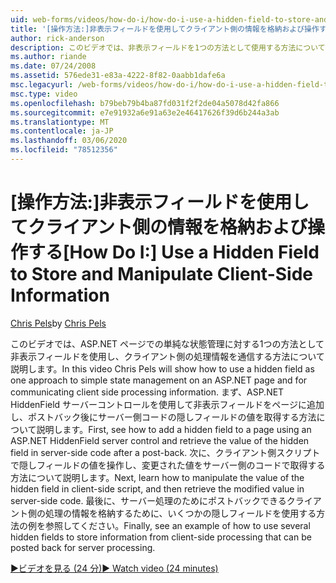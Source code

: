 ```yaml
---
uid: web-forms/videos/how-do-i/how-do-i-use-a-hidden-field-to-store-and-manipulate-client-side-information
title: '[操作方法:]非表示フィールドを使用してクライアント側の情報を格納および操作する |Microsoft Docs'
author: rick-anderson
description: このビデオでは、非表示フィールドを1つの方法として使用する方法について説明します。これは、ASP.NET ページでの単純な状態管理と、クライアント側の通信に使用する方法です。
ms.author: riande
ms.date: 07/24/2008
ms.assetid: 576ede31-e83a-4222-8f82-0aabb1dafe6a
msc.legacyurl: /web-forms/videos/how-do-i/how-do-i-use-a-hidden-field-to-store-and-manipulate-client-side-information
msc.type: video
ms.openlocfilehash: b79beb79b4ba87fd031f2f2de04a5078d42fa866
ms.sourcegitcommit: e7e91932a6e91a63e2e46417626f39d6b244a3ab
ms.translationtype: MT
ms.contentlocale: ja-JP
ms.lasthandoff: 03/06/2020
ms.locfileid: "78512356"
---
```

# <a name="how-do-i-use-a-hidden-field-to-store-and-manipulate-client-side-information"></a><span data-ttu-id="9099f-103">[操作方法:]非表示フィールドを使用してクライアント側の情報を格納および操作する</span><span class="sxs-lookup"><span data-stu-id="9099f-103">[How Do I:] Use a Hidden Field to Store and Manipulate Client-Side Information</span></span>

<span data-ttu-id="9099f-104">[Chris Pels](https://twitter.com/chrispels)</span><span class="sxs-lookup"><span data-stu-id="9099f-104">by [Chris Pels](https://twitter.com/chrispels)</span></span>

<span data-ttu-id="9099f-105">このビデオでは、ASP.NET ページでの単純な状態管理に対する1つの方法として非表示フィールドを使用し、クライアント側の処理情報を通信する方法について説明します。</span><span class="sxs-lookup"><span data-stu-id="9099f-105">In this video Chris Pels will show how to use a hidden field as one approach to simple state management on an ASP.NET page and for communicating client side processing information.</span></span> <span data-ttu-id="9099f-106">まず、ASP.NET HiddenField サーバーコントロールを使用して非表示フィールドをページに追加し、ポストバック後にサーバー側コードの隠しフィールドの値を取得する方法について説明します。</span><span class="sxs-lookup"><span data-stu-id="9099f-106">First, see how to add a hidden field to a page using an ASP.NET HiddenField server control and retrieve the value of the hidden field in server-side code after a post-back.</span></span> <span data-ttu-id="9099f-107">次に、クライアント側スクリプトで隠しフィールドの値を操作し、変更された値をサーバー側のコードで取得する方法について説明します。</span><span class="sxs-lookup"><span data-stu-id="9099f-107">Next, learn how to manipulate the value of the hidden field in client-side script, and then retrieve the modified value in server-side code.</span></span> <span data-ttu-id="9099f-108">最後に、サーバー処理のためにポストバックできるクライアント側の処理の情報を格納するために、いくつかの隠しフィールドを使用する方法の例を参照してください。</span><span class="sxs-lookup"><span data-stu-id="9099f-108">Finally, see an example of how to use several hidden fields to store information from client-side processing that can be posted back for server processing.</span></span>

[<span data-ttu-id="9099f-109">&#9654;ビデオを見る (24 分)</span><span class="sxs-lookup"><span data-stu-id="9099f-109">&#9654; Watch video (24 minutes)</span></span>](https://channel9.msdn.com/Blogs/ASP-NET-Site-Videos/how-do-i-use-a-hidden-field-to-store-and-manipulate-client-side-information)
